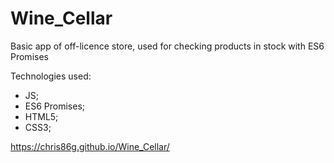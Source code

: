 # Wine_Cellar
Basic app of off-licence store, used for checking products in stock with ES6 Promises

Technologies used:
- JS;
- ES6 Promises;
- HTML5;
- CSS3;

https://chris86g.github.io/Wine_Cellar/
